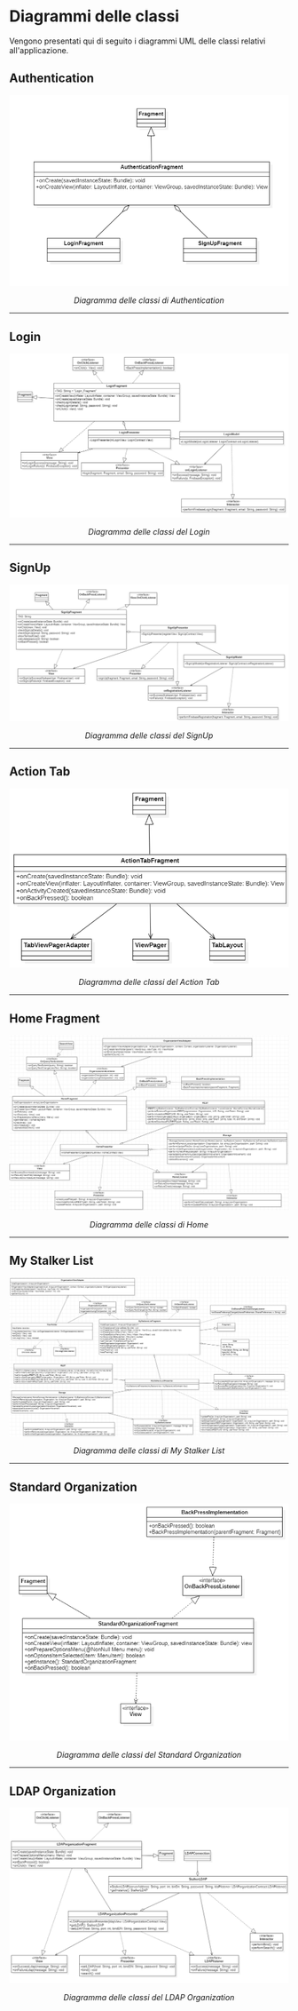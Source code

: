 # Diagrammi delle classi
Vengono presentati qui di seguito i diagrammi UML delle classi relativi all'applicazione.  


## Authentication 
![!AuthenticationFragment](../Immagini/App/Classi/Authentication.png "Diagramma delle classi di Authentication")
<figcaption align="center"> <em> Diagramma delle classi di Authentication </em> </figcaption>

___
## Login
![!LoginFragment](../Immagini/App/Classi/LoginFragment.png)
<figcaption align="center"> <em> Diagramma delle classi del Login </em> </figcaption>

___
## SignUp
![!SignUpFragment](../Immagini/App/Classi/SignUpFragment.png)
<figcaption align="center"> <em> Diagramma delle classi del SignUp </em> </figcaption>

___
## Action Tab
![!ActionTabFragment](../Immagini/App/Classi/ActionTabClassDiagramm.PNG "Diagramma delle classi del Action Tab")
<figcaption align="center"> <em> Diagramma delle classi del Action Tab </em> </figcaption>

___
## Home Fragment 
![!HomeFragment](../Immagini/App/Classi/HomeFragment.png "Diagramma delle classi di Home Fragment")
<figcaption align="center"> <em> Diagramma delle classi di Home </em> </figcaption>

___
## My Stalker List 
![!MyStalkerListFragment](../Immagini/App/Classi/MyStalkerListFragment.png "Diagramma delle classi di My Stalker List")
<figcaption align="center"> <em> Diagramma delle classi di My Stalker List </em> </figcaption>

___
## Standard Organization
![!StandardOrganizationFragment](../Immagini/App/Classi/StandardOrganizationFragment.png "Diagramma delle classi del LDAP Organization")
<figcaption align="center"> <em> Diagramma delle classi del Standard Organization</em> </figcaption>

___
## LDAP Organization
![!ActionTabFragment](../Immagini/App/Classi/LDAPorganizationClassDiagramm.PNG "Diagramma delle classi del LDAP Organization")
<figcaption align="center"> <em> Diagramma delle classi del LDAP Organization </em> </figcaption>
